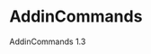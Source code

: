 # AddinCommands
AddinCommands 1.3

<Code>
              <Group id="ExecuteButtonGroupId">
                <Label resid="ExecuteButton_Label"/>
                <Icon>
                  <bt:Image size="16" resid="BET_16x16"/>
                  <bt:Image size="32" resid="BET_32x32"/>
                  <bt:Image size="80" resid="BET_80x80"/>
                </Icon>
                <Control xsi:type="Button" id="ExecuteButtonId">
                  <Label resid="ExecuteButton_Label"/>
                  <Supertip>
                    <Title resid="ExecuteButton_Label"/>
                    <Description resid="LS_Supertip"/>
                  </Supertip>
                  <Icon>
                    <bt:Image size="16" resid="BET_16x16"/>
                    <bt:Image size="32" resid="BET_32x32"/>
                    <bt:Image size="80" resid="BET_80x80"/>
                  </Icon>
                  <Action xsi:type="ExecuteFunction">
                    <FunctionName>ButtonPressedEvent</FunctionName>
                  </Action>
                </Control>

                <OfficeControl id="Paste" />
              </Group>
</Code>



<H3>PowerPoint Desktop Application</H3>
When the manifest is side loaded into PowerPoint, the Paste command is displayed.
<img src="powerpoint-addincommands.png">

<H3>Excel Desktop Application</H3>
When the manifest is side loaded into Excel, the Paste command is NOT displayed.
<img src="excel-addincommands.png">

<H3>Word Desktop Application</H3>
When the manifest is side loaded into Word, the Paste command is NOT displayed.
<img src="word-addincommands.png">

